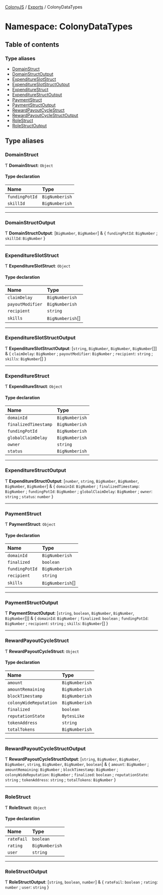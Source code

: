 [ColonyJS](../README.md) / [Exports](../modules.md) / ColonyDataTypes

# Namespace: ColonyDataTypes

## Table of contents

### Type aliases

- [DomainStruct](ColonyDataTypes.md#domainstruct)
- [DomainStructOutput](ColonyDataTypes.md#domainstructoutput)
- [ExpenditureSlotStruct](ColonyDataTypes.md#expenditureslotstruct)
- [ExpenditureSlotStructOutput](ColonyDataTypes.md#expenditureslotstructoutput)
- [ExpenditureStruct](ColonyDataTypes.md#expenditurestruct)
- [ExpenditureStructOutput](ColonyDataTypes.md#expenditurestructoutput)
- [PaymentStruct](ColonyDataTypes.md#paymentstruct)
- [PaymentStructOutput](ColonyDataTypes.md#paymentstructoutput)
- [RewardPayoutCycleStruct](ColonyDataTypes.md#rewardpayoutcyclestruct)
- [RewardPayoutCycleStructOutput](ColonyDataTypes.md#rewardpayoutcyclestructoutput)
- [RoleStruct](ColonyDataTypes.md#rolestruct)
- [RoleStructOutput](ColonyDataTypes.md#rolestructoutput)

## Type aliases

### DomainStruct

Ƭ **DomainStruct**: `Object`

#### Type declaration

| Name | Type |
| :------ | :------ |
| `fundingPotId` | `BigNumberish` |
| `skillId` | `BigNumberish` |

___

### DomainStructOutput

Ƭ **DomainStructOutput**: [`BigNumber`, `BigNumber`] & { `fundingPotId`: `BigNumber` ; `skillId`: `BigNumber`  }

___

### ExpenditureSlotStruct

Ƭ **ExpenditureSlotStruct**: `Object`

#### Type declaration

| Name | Type |
| :------ | :------ |
| `claimDelay` | `BigNumberish` |
| `payoutModifier` | `BigNumberish` |
| `recipient` | `string` |
| `skills` | `BigNumberish`[] |

___

### ExpenditureSlotStructOutput

Ƭ **ExpenditureSlotStructOutput**: [`string`, `BigNumber`, `BigNumber`, `BigNumber`[]] & { `claimDelay`: `BigNumber` ; `payoutModifier`: `BigNumber` ; `recipient`: `string` ; `skills`: `BigNumber`[]  }

___

### ExpenditureStruct

Ƭ **ExpenditureStruct**: `Object`

#### Type declaration

| Name | Type |
| :------ | :------ |
| `domainId` | `BigNumberish` |
| `finalizedTimestamp` | `BigNumberish` |
| `fundingPotId` | `BigNumberish` |
| `globalClaimDelay` | `BigNumberish` |
| `owner` | `string` |
| `status` | `BigNumberish` |

___

### ExpenditureStructOutput

Ƭ **ExpenditureStructOutput**: [`number`, `string`, `BigNumber`, `BigNumber`, `BigNumber`, `BigNumber`] & { `domainId`: `BigNumber` ; `finalizedTimestamp`: `BigNumber` ; `fundingPotId`: `BigNumber` ; `globalClaimDelay`: `BigNumber` ; `owner`: `string` ; `status`: `number`  }

___

### PaymentStruct

Ƭ **PaymentStruct**: `Object`

#### Type declaration

| Name | Type |
| :------ | :------ |
| `domainId` | `BigNumberish` |
| `finalized` | `boolean` |
| `fundingPotId` | `BigNumberish` |
| `recipient` | `string` |
| `skills` | `BigNumberish`[] |

___

### PaymentStructOutput

Ƭ **PaymentStructOutput**: [`string`, `boolean`, `BigNumber`, `BigNumber`, `BigNumber`[]] & { `domainId`: `BigNumber` ; `finalized`: `boolean` ; `fundingPotId`: `BigNumber` ; `recipient`: `string` ; `skills`: `BigNumber`[]  }

___

### RewardPayoutCycleStruct

Ƭ **RewardPayoutCycleStruct**: `Object`

#### Type declaration

| Name | Type |
| :------ | :------ |
| `amount` | `BigNumberish` |
| `amountRemaining` | `BigNumberish` |
| `blockTimestamp` | `BigNumberish` |
| `colonyWideReputation` | `BigNumberish` |
| `finalized` | `boolean` |
| `reputationState` | `BytesLike` |
| `tokenAddress` | `string` |
| `totalTokens` | `BigNumberish` |

___

### RewardPayoutCycleStructOutput

Ƭ **RewardPayoutCycleStructOutput**: [`string`, `BigNumber`, `BigNumber`, `BigNumber`, `string`, `BigNumber`, `BigNumber`, `boolean`] & { `amount`: `BigNumber` ; `amountRemaining`: `BigNumber` ; `blockTimestamp`: `BigNumber` ; `colonyWideReputation`: `BigNumber` ; `finalized`: `boolean` ; `reputationState`: `string` ; `tokenAddress`: `string` ; `totalTokens`: `BigNumber`  }

___

### RoleStruct

Ƭ **RoleStruct**: `Object`

#### Type declaration

| Name | Type |
| :------ | :------ |
| `rateFail` | `boolean` |
| `rating` | `BigNumberish` |
| `user` | `string` |

___

### RoleStructOutput

Ƭ **RoleStructOutput**: [`string`, `boolean`, `number`] & { `rateFail`: `boolean` ; `rating`: `number` ; `user`: `string`  }

